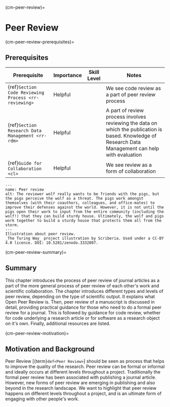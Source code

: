 (cm-peer-review)=
# Peer Review

(cm-peer-review-prerequisites)=
## Prerequisites

| Prerequisite | Importance | Skill Level | Notes |
| -------------|----------|------|----|
| {ref}`Section Code Reviewing Process <rr-reviewing>` | Helpful | | We see code review as a part of peer review process |
| {ref}`Section Research Data Management <rr-rdm>` | Helpful |  | A part of review process involves reviewing the data on which the publication is based. Knowledge of Research Data Management can help with evaluation |
| {ref}`Guide for Collaboration <cl>` | Helpful |  | We see review as a form of collaboration |

```{figure} ../figures/peer-review-process.*
---
name: Peer review
alt: The reviewer wolf really wants to be friends with the pigs, but the pigs perceive the wolf as a threat. The pigs work amongst themselves (with their coauthors, colleagues, and office-mates) to improve their defenses against the world. However, it is not until the pigs open their work to input from the entire community (including the wolf!) that they can build sturdy house. Ultimately, the wolf and pigs work together to build a sturdy house that protects them all from the storm.
---
Illustration about peer review.
_The Turing Way_ project illustration by Scriberia. Used under a CC-BY 4.0 licence. DOI: 10.5281/zenodo.3332807.
```

(cm-peer-review-summary)=
## Summary

This chapter introduces the process of peer review of journal articles as a part of the more general process of peer review of each other's work and scientific collaboration. 
The chapter introduces different types and levels of peer review, depending on the type of scientific output. 
It explains what Open Peer Review is. 
Then, peer review of a manuscript is discussed in detail, providing practical guidance for those who need to do a formal peer review for a journal.
This is followed by guidance for code review, whether for code underlying a research article or for software as a research object on it's own.
Finally, additional resources are listed.


(cm-peer-review-motivation)=
## Motivation and Background

Peer Review [{term}`def<Peer Review>`] should be seen as process that helps to improve the quality of the research. 
Peer review can be formal or informal and ideally occurs at different levels throughout a project. 
Traditionally the formal peer review has been associated with publishing a journal article. 
However, new forms of peer review are emerging in publishing and also beyond in the research landscape.
We want to highlight that peer review happens on different levels throughout a project, and is an ultimate form of engaging with other people's work.

